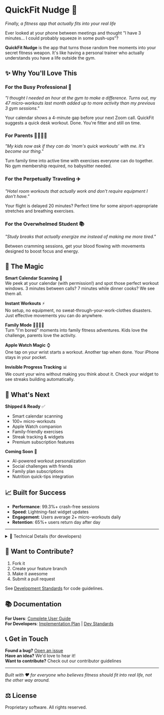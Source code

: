 # QuickFit Nudge 🚀

*Finally, a fitness app that actually fits into your real life*

Ever looked at your phone between meetings and thought "I have 3 minutes... I could probably squeeze in some push-ups"? 

**QuickFit Nudge** is the app that turns those random free moments into your secret fitness weapon. It's like having a personal trainer who actually understands you have a life outside the gym.

## ✨ Why You'll Love This

### For the Busy Professional 💼
*"I thought I needed an hour at the gym to make a difference. Turns out, my 47 micro-workouts last month added up to more activity than my previous 3 gym sessions."*

Your calendar shows a 4-minute gap before your next Zoom call. QuickFit suggests a quick desk workout. Done. You're fitter and still on time.

### For Parents 👨‍👩‍👧‍👦  
*"My kids now ask if they can do 'mom's quick workouts' with me. It's become our thing."*

Turn family time into active time with exercises everyone can do together. No gym membership required, no babysitter needed.

### For the Perpetually Traveling ✈️
*"Hotel room workouts that actually work and don't require equipment I don't have."*

Your flight is delayed 20 minutes? Perfect time for some airport-appropriate stretches and breathing exercises.

### For the Overwhelmed Student 📚
*"Study breaks that actually energize me instead of making me more tired."*

Between cramming sessions, get your blood flowing with movements designed to boost focus and energy.

## 🎯 The Magic

**Smart Calendar Scanning** 📅  
We peek at your calendar (with permission!) and spot those perfect workout windows. 3 minutes between calls? 7 minutes while dinner cooks? We see them all.

**Instant Workouts** ⚡  
No setup, no equipment, no sweat-through-your-work-clothes disasters. Just effective movements you can do anywhere.

**Family Mode** 👨‍👩‍👧‍👦  
Turn "I'm bored" moments into family fitness adventures. Kids love the challenge, parents love the activity.

**Apple Watch Magic** ⌚  
One tap on your wrist starts a workout. Another tap when done. Your iPhone stays in your pocket.

**Invisible Progress Tracking** 📊  
We count your wins without making you think about it. Check your widget to see streaks building automatically.

## 🎯 What's Next

**Shipped & Ready** ✅
- Smart calendar scanning
- 100+ micro-workouts  
- Apple Watch companion
- Family-friendly exercises
- Streak tracking & widgets
- Premium subscription features

**Coming Soon** 🚀
- AI-powered workout personalization
- Social challenges with friends
- Family plan subscriptions
- Nutrition quick-tips integration

## 📈 Built for Success

- **Performance**: 99.3%+ crash-free sessions
- **Speed**: Lightning-fast widget updates  
- **Engagement**: Users average 2+ micro-workouts daily
- **Retention**: 65%+ users return day after day

---

<details>
<summary>🔧 Technical Details (for developers)</summary>

## Development Setup

**Prerequisites**
- macOS 13.0+ with Xcode 15.0+
- Apple Developer Account
- iOS 16.0+ device for testing

**Quick Start**
```bash
git clone https://github.com/alexk/quickfit-nudge-ios.git
cd quickfit-nudge-ios
open QuickFitNudge.xcodeproj
```

Configure your development team in Xcode signing settings and you're ready to build!

### Architecture Overview

```
Core/                      # Business logic & integrations
├── Calendar/             # Smart gap detection
├── CloudKit/             # Data sync across devices  
├── Subscription/         # Premium features
└── Analytics/            # Privacy-first usage insights

Views/                    # SwiftUI interface
├── Home/                 # Dashboard & quick actions
├── Workout/              # Exercise player & tracking
├── Library/              # Browse all workouts
└── Settings/             # Preferences & account

Models/                   # Data structures
├── Workout.swift         # Exercise definitions
├── User.swift            # Profile & preferences  
└── Gamification.swift    # Streaks & achievements
```

### Tech Stack
- **SwiftUI + MVVM** for clean, reactive UI
- **EventKit** for calendar intelligence
- **HealthKit** for seamless activity tracking
- **CloudKit** for effortless device sync
- **WatchConnectivity** for Apple Watch magic
- **StoreKit 2** for premium features

### Development Commands

```bash
# Build & run
xcodebuild -project QuickFitNudge.xcodeproj -scheme QuickFitNudge build

# Test suite
xcodebuild test -project QuickFitNudge.xcodeproj -scheme QuickFitNudge
```

### App Store Deployment
- All required permissions and privacy descriptions included
- Accessibility features built-in
- Ready for App Store Connect submission

</details>

## 🤝 Want to Contribute?

1. Fork it
2. Create your feature branch
3. Make it awesome
4. Submit a pull request

See [Development Standards](docs/Dev_Standards.md) for code guidelines.

## 📚 Documentation

**For Users**: [Complete User Guide](USER_DOCUMENTATION.json)  
**For Developers**: [Implementation Plan](docs/Implementation_Plan.md) | [Dev Standards](docs/Dev_Standards.md)

## 📞 Get in Touch

**Found a bug?** [Open an issue](https://github.com/alexk/quickfit-nudge-ios/issues)  
**Have an idea?** We'd love to hear it!  
**Want to contribute?** Check out our contributor guidelines

---

*Built with ❤️ for everyone who believes fitness should fit into real life, not the other way around.*

## ⚖️ License
Proprietary software. All rights reserved.